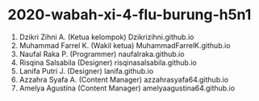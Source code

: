 # 2020-wabah-xi-4-flu-burung-h5n1
1. Dzikri Zihni A. (Ketua kelompok) Dzikrizihni.github.io
2. Muhammad Farrel K. (Wakil ketua) MuhammadFarrelK.github.io
3. Naufal Raka P. (Programmer) naufalraka.github.io
4. Risqina Salsabila (Designer) risqinasalsabila.github.io
5. Lanifa Putri J. (Designer) lanifa.github.io
6. Azzahra Syafa A. (Content Manager) azzahrasyafa64.github.io
7. Amelya Agustina (Content Manager) amelyaagustina64.github.io

